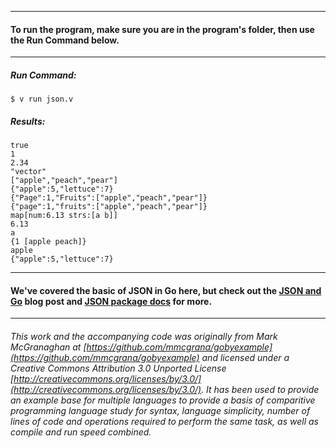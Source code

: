 ___
#### To run the program, make sure you are in the program's folder, then use the Run Command below.
___
##### Run Command:

`$ v run json.v`

##### Results:
```
true
1
2.34
"vector"
["apple","peach","pear"]
{"apple":5,"lettuce":7}
{"Page":1,"Fruits":["apple","peach","pear"]}
{"page":1,"fruits":["apple","peach","pear"]}
map[num:6.13 strs:[a b]]
6.13
a
{1 [apple peach]}
apple
{"apple":5,"lettuce":7}
```
___
#### We've covered the basic of JSON in Go here, but check out the [JSON and Go](http://blog.golang.org/2011/01/json-and-go.html) blog post and [JSON package docs](http://golang.org/pkg/encoding/json/) for more.
___
###### This work and the accompanying code was originally from Mark McGranaghan at [https://github.com/mmcgrana/gobyexample](https://github.com/mmcgrana/gobyexample) and licensed under a Creative Commons Attribution 3.0 Unported License [http://creativecommons.org/licenses/by/3.0/](http://creativecommons.org/licenses/by/3.0/). It has been used to provide an example base for multiple languages to provide a basis of comparitive programming language study for syntax, language simplicity, number of lines of code and operations required to perform the same task, as well as compile and run speed combined.